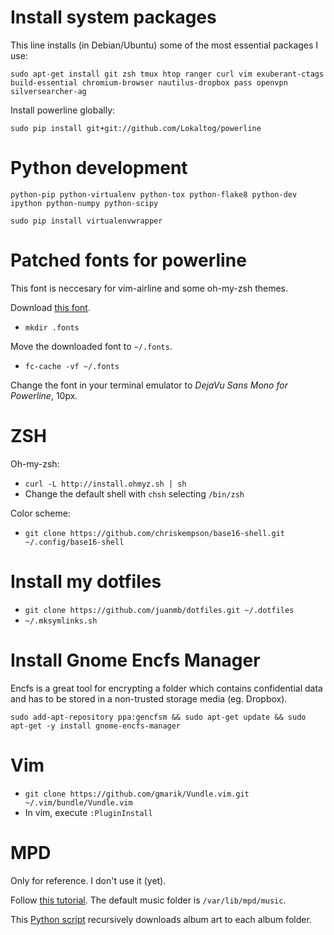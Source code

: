 Install system packages
=======================
This line installs (in Debian/Ubuntu) some of the most essential packages I use:

```
sudo apt-get install git zsh tmux htop ranger curl vim exuberant-ctags
build-essential chromium-browser nautilus-dropbox pass openvpn
silversearcher-ag
```

Install powerline globally:

```
sudo pip install git+git://github.com/Lokaltog/powerline
```

Python development
==================
`python-pip python-virtualenv python-tox python-flake8 python-dev ipython
python-numpy python-scipy`

`sudo pip install virtualenvwrapper`

Patched fonts for powerline
===========================
This font is neccesary for vim-airline and some oh-my-zsh themes.

Download [this font](https://github.com/powerline/fonts/blob/master/DejaVuSansMono/DejaVu%20Sans%20Mono%20for%20Powerline.ttf?raw=true).

* `mkdir .fonts`

Move the downloaded font to `~/.fonts`.

* `fc-cache -vf ~/.fonts`

Change the font in your terminal emulator to *DejaVu Sans Mono for Powerline*, 10px.

ZSH
===
Oh-my-zsh:
* `curl -L http://install.ohmyz.sh | sh`
* Change the default shell with `chsh` selecting `/bin/zsh`

Color scheme:
* `git clone https://github.com/chriskempson/base16-shell.git ~/.config/base16-shell`

Install my dotfiles
===================
* `git clone https://github.com/juanmb/dotfiles.git ~/.dotfiles`
* `~/.mksymlinks.sh`

Install Gnome Encfs Manager
===========================
Encfs is a great tool for encrypting a folder which contains confidential data
and has to be stored in a non-trusted storage media (eg. Dropbox).

```
sudo add-apt-repository ppa:gencfsm && sudo apt-get update && sudo apt-get -y install gnome-encfs-manager
```

Vim
===
* `git clone https://github.com/gmarik/Vundle.vim.git ~/.vim/bundle/Vundle.vim`
* In vim, execute `:PluginInstall`

MPD
===
Only for reference. I don't use it (yet).

Follow [this tutorial](https://help.ubuntu.com/community/MPD).
The default music folder is `/var/lib/mpd/music`.

This [Python script](http://www.webupd8.org/2011/02/recursively-download-cover-art-for-all.html)
recursively downloads album art to each album folder.
